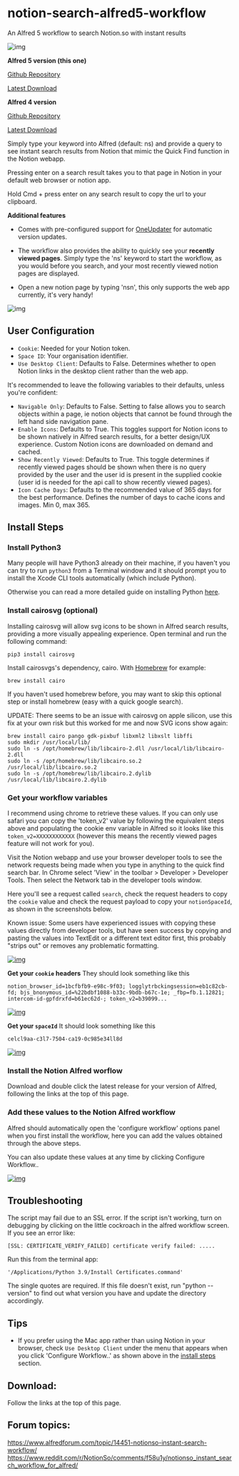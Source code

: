 # notion-search-alfred5-workflow
An Alfred 5 workflow to search Notion.so with instant results

![img](https://raw.githubusercontent.com/wrjlewis/notion-search-alfred5-workflow/main/Screenshot.png)

**Alfred 5 version (this one)**

[Github Repository](https://github.com/wrjlewis/notion-search-alfred5-workflow)

[Latest Download](https://github.com/wrjlewis/notion-search-alfred5-workflow/releases/latest/download/Notion.Search.alfredworkflow)

**Alfred 4 version**

[Github Repository](https://github.com/wrjlewis/notion-search-alfred-workflow)

[Latest Download](https://github.com/wrjlewis/notion-search-alfred-workflow/releases/latest/download/Notion.Search.alfredworkflow)

Simply type your keyword into Alfred (default: ns) and provide a query to see instant search results from Notion that mimic the Quick Find function in the Notion webapp. 

Pressing enter on a search result takes you to that page in Notion in your default web browser or notion app.

Hold Cmd + press enter on any search result to copy the url to your clipboard. 

**Additional features**

* Comes with pre-configured support for [OneUpdater](https://github.com/vitorgalvao/alfred-workflows/tree/master/OneUpdater) for automatic version updates.

* The workflow also provides the ability to quickly see your __recently viewed pages__. Simply type the 'ns' keyword to start the workflow, as you would before you search, and your most recently viewed notion pages are displayed. 

* Open a new notion page by typing 'nsn', this only supports the web app currently, it's very handy!

![img](https://raw.githubusercontent.com/wrjlewis/notion-search-alfred5-workflow/main/alfred%20notion%20search.gif)

## User Configuration

- `Cookie`: Needed for your Notion token. 
- `Space ID`: Your organisation identifier.
- `Use Desktop Client`: Defaults to False. Determines whether to open Notion links in the desktop client rather than the web app.

It's recommended to leave the following variables to their defaults, unless you're confident: 

- `Navigable Only`: Defaults to False. Setting to false allows you to search objects within a page, ie notion objects that cannot be found through the left hand side navigation pane.
- `Enable Icons`: Defaults to True. This toggles support for Notion icons to be shown natively in Alfred search results, for a better design/UX experience. Custom Notion icons are downloaded on demand and cached.
- `Show Recently Viewed`: Defaults to True. This toggle determines if recently viewed pages should be shown when there is no query provided by the user and the user id is present in the supplied cookie (user id is needed for the api call to show recently viewed pages).
- `Icon Cache Days`: Defaults to the recommended value of 365 days for the best performance. Defines the number of days to cache icons and images. Min 0, max 365.

## Install Steps

### Install Python3

Many people will have Python3 already on their machine, if you haven't you can try to run `python3` from a Terminal window and it should prompt you to install the Xcode CLI tools automatically (which include Python).

Otherwise you can read a more detailed guide on installing Python [here](https://docs.python-guide.org/starting/install3/osx/). 


### Install cairosvg (optional)

Installing cairosvg will allow svg icons to be shown in Alfred search results, providing a more visually appealing experience. Open terminal and run the following command:

`pip3 install cairosvg`

Install cairosvgs's dependency, cairo. With [Homebrew](https://brew.sh/) for example:

`brew install cairo`

If you haven't used homebrew before, you may want to skip this optional step or install homebrew (easy with a quick google search).

UPDATE: There seems to be an issue with cairosvg on apple silicon, use this fix at your own risk but this worked for me and now SVG icons show again:

```
brew install cairo pango gdk-pixbuf libxml2 libxslt libffi
sudo mkdir /usr/local/lib/
sudo ln -s /opt/homebrew/lib/libcairo-2.dll /usr/local/lib/libcairo-2.dll
sudo ln -s /opt/homebrew/lib/libcairo.so.2 /usr/local/lib/libcairo.so.2
sudo ln -s /opt/homebrew/lib/libcairo.2.dylib /usr/local/lib/libcairo.2.dylib
```

### Get your workflow variables

I recommend using chrome to retrieve these values. If you can only use safari you can copy the 'token_v2' value by following the equivalent steps above and populating the cookie env variable in Alfred so it looks like this `token_v2=XXXXXXXXXXXX` (however this means the recently viewed pages feature will not work for you).

Visit the Notion webapp and use your browser developer tools to see the network requests being made when you type in anything to the quick find search bar. In Chrome select 'View' in the toolbar > Developer > Developer Tools. Then select the Network tab in the developer tools window.

Here you'll see a request called `search`, check the request headers to copy the `cookie` value and check the request payload to copy your `notionSpaceId`, as shown in the screenshots below.

Known issue: Some users have experienced issues with copying these values directly from developer tools, but have seen success by copying and pasting the values into TextEdit or a different text editor first, this probably "strips out" or removes any problematic formatting.

[![img](https://i.imgur.com/ytewFzE.gif)](https://i.imgur.com/ytewFzE.gif)


__Get your `cookie` headers__
They should look something like this 

```
notion_browser_id=1bcfbfb9-e98c-9f03; logglytrbckingsession=eb1c82cb-fd; bjs_bnonymous_id=%22bdbf1088-b33c-9bdb-b67c-1e; _fbp=fb.1.12821; intercom-id-gpfdrxfd=b61ec62d-; token_v2=b39099...

```

[![img](https://github.com/wrjlewis/notion-search-alfred-workflow/blob/master/cookie.png)](https://github.com/wrjlewis/notion-search-alfred-workflow/blob/master/spaceId.png)


__Get your `spaceId`__
It should look something like this

```
celcl9aa-c3l7-7504-ca19-0c985e34ll8d
```

[![img](https://github.com/wrjlewis/notion-search-alfred-workflow/blob/master/spaceId.png)](https://github.com/wrjlewis/notion-search-alfred-workflow/blob/master/spaceId.png)

### Install the Notion Alfred worflow

Download and double click the latest release for your version of Alfred, following the links at the top of this page.

### Add these values to the Notion Alfred workflow

Alfred should automatically open the 'configure workflow' options panel when you first install the workflow, here you can add the values obtained through the above steps. 

You can also update these values at any time by clicking Configure Workflow..

[![img](https://raw.githubusercontent.com/wrjlewis/notion-search-alfred5-workflow/main/configure.png)](https://raw.githubusercontent.com/wrjlewis/notion-search-alfred5-workflow/main/configure.png)

## Troubleshooting

The script may fail due to an SSL error.  If the script isn't working, turn on debugging by clicking on the little cockroach in the alfred workflow screen.  If you see an error like:

``` [SSL: CERTIFICATE_VERIFY_FAILED] certificate verify failed: ..... ```

Run this from the terminal app:

``` '/Applications/Python 3.9/Install Certificates.command' ```

The single quotes are required.
If this file doesn't exist, run "python --version" to find out what version you have
and update the directory accordingly.

## Tips

- If you prefer using the Mac app rather than using Notion in your browser, check `Use Desktop Client` under the menu that appears when you click 'Configure Workflow..' as shown above in the [install steps](https://github.com/wrjlewis/notion-search-alfred5-workflow#add-these-values-to-the-notion-alfred-workflow) section.

## Download:
Follow the links at the top of this page.

## Forum topics:
https://www.alfredforum.com/topic/14451-notionso-instant-search-workflow/
https://www.reddit.com/r/NotionSo/comments/f58u1y/notionso_instant_search_workflow_for_alfred/
